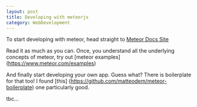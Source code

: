 ```yaml
---
layout: post
title: Developing with meteorjs
category: WebDevelopment
---
```


To start developing with meteor, head straight to [Meteor Docs Site](http://docs.meteor.com/) 

Read it as much as you can. Once, you understand all the underlying concepts of meteor, try out [meteor examples] (https://www.meteor.com/examples)

And finally start developing your own app. Guess what? There is boilerplate for that too! I found [this] (https://github.com/matteodem/meteor-boilerplate) one particularly good. 

tbc...
